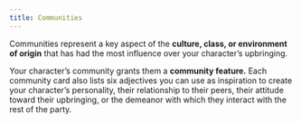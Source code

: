```yaml
---
title: Communities
---
```


Communities represent a key aspect of the **culture, class, or environment of origin** that has had the most influence over your character’s upbringing.

Your character’s community grants them a **community feature.** Each community card also lists six adjectives you can use as inspiration to create your character’s personality, their relationship to their peers, their attitude toward their upbringing, or the demeanor with which they interact with the rest of the party.

